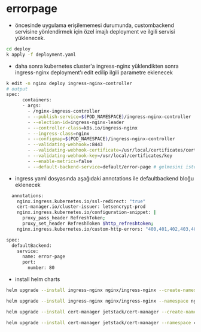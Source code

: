 # errorpage

- öncesinde uygulama erişilememesi durumunda, custombackend servisine yönlendirmek için özel imajlı deployment ve ilgili servisi yüklenecek.

````bash
cd deploy
k apply -f deployment.yaml
````

- daha sonra kubernetes cluster'a ingress-nginx yüklendikten sonra ingress-nginx deployment'ı edit edilip ilgili parametre eklenecek

````bash
k edit -n nginx deploy ingress-nginx-controller
# output
spec:
      containers:
      - args:
        - /nginx-ingress-controller
        - --publish-service=$(POD_NAMESPACE)/ingress-nginx-controller
        - --election-id=ingress-nginx-leader
        - --controller-class=k8s.io/ingress-nginx
        - --ingress-class=nginx
        - --configmap=$(POD_NAMESPACE)/ingress-nginx-controller
        - --validating-webhook=:8443
        - --validating-webhook-certificate=/usr/local/certificates/cert
        - --validating-webhook-key=/usr/local/certificates/key
        - --enable-metrics=false
        - --default-backend-service=default/error-page # gelmesini istediğimiz sayfanın uygulama namespace/servicename eklenecek en alt satıra
````
- ingress yaml dosyasında aşağıdaki annotations ile defaultbackend bloğu eklenecek

````bash
  annotations:
    nginx.ingress.kubernetes.io/ssl-redirect: "true"
    cert-manager.io/cluster-issuer: letsencrypt-prod
    nginx.ingress.kubernetes.io/configuration-snippet: |
      proxy_pass_header RefreshToken;
      proxy_set_header RefreshToken $http_refreshtoken;
    nginx.ingress.kubernetes.io/custom-http-errors: "400,401,402,403,404,405,406,415,501,502,503,504,505"

spec:
  defaultBackend:
    service:
      name: error-page
      port:
        number: 80
````

- install helm charts

````bash
helm upgrade --install ingress-nginx nginx/ingress-nginx --create-namespace --namespace nginx

helm upgrade --install ingress-nginx nginx/ingress-nginx --namespace nginx --set controller.service.externalTrafficPolicy="Local",controller.allowSnippetAnnotations=true

helm upgrade --install cert-manager jetstack/cert-manager --create-namespace --namespace cert-manager --set crds.enabled=true,crds.keep=false --version v1.15.1

helm upgrade --install cert-manager jetstack/cert-manager --namespace cert-manager --set installCRDs=true --version v1.13.3
